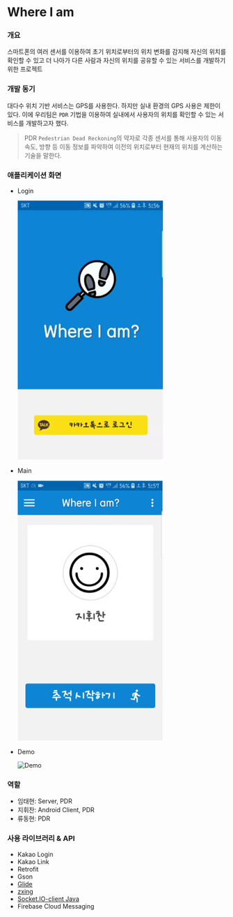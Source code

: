 # Where I am
### 개요
스마트폰의 여러 센서를 이용하여 초기 위치로부터의 위치 변화를 감지해 자신의 위치를 확인할 수 있고 더 나아가 다른 사람과 자신의 위치를 공유할 수 있는 서비스를 개발하기 위한 프로젝트

### 개발 동기
대다수 위치 기반 서비스는 GPS를 사용한다. 하지만 실내 환경의 GPS 사용은 제한이 있다. 이에 우리팀은 `PDR` 기법을 이용하여 실내에서 사용자의 위치를 확인할 수 있는 서비스를 개발하고자 했다.
> PDR
`Pedestrian Dead Reckoning`의 약자로 각종 센서를 통해 사용자의 이동 속도, 방향 등 이동 정보를 파악하여 이전의 위치로부터 현재의 위치를 계산하는 기술을 말한다.

### 애플리케이션 화면
- Login

  ![Login](/MarkDownImages/login.PNG)
  
- Main

  ![Main](/MarkDownImages/main.PNG)
  
- Demo

  ![Demo](/MarkDownImages/demo.gif)

### 역할
- 임태현: Server, PDR
- 지휘찬: Android Client, PDR
- 류동현: PDR

### 사용 라이브러리 & API
- Kakao Login
- Kakao Link
- Retrofit
- Gson
- [Glide](https://github.com/bumptech/glide)
- [zxing](https://github.com/zxing/zxing)
- [Socket.IO-client Java](https://github.com/socketio/socket.io-client-java)
- Firebase Cloud Messaging
